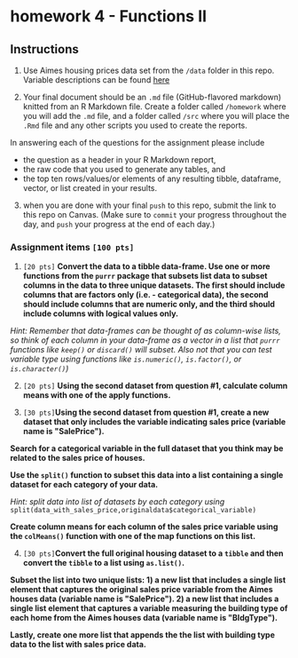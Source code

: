 # homework 4 - Functions II

## Instructions

1. Use  Aimes housing prices data set from the `/data` folder in this repo. Variable descriptions can be found [here](https://www.kaggle.com/c/house-prices-advanced-regression-techniques/data)

2. Your final document should be an `.md` file (GitHub-flavored markdown) knitted from an R Markdown file. Create a folder called `/homework` where you will add the `.md` file, and a folder called `/src` where you will  place the `.Rmd` file and any other scripts you used to create the reports.

  In answering each of the questions for the assignment please include
  - the question as a header in your R Markdown report,
  - the raw code that you used to generate any tables, and
  - the top ten rows/values/or elements of any resulting tibble, dataframe, vector, or list created in your results.

3. when you are done with your final `push` to this repo, submit the link to this repo on Canvas. (Make sure to `commit` your progress throughout the day, and `push` your progress at the end of each day.)


### Assignment items `[100 pts]`


1. `[20 pts]` __Convert the data to a tibble data-frame.  Use one or more functions from the `purrr` package that subsets list data to subset columns in the data to three unique datasets.  The first should include columns that are factors only (i.e. - categorical data), the second should include columns that are numeric only, and the third should include columns with logical values only.__

  _Hint: Remember that data-frames can be thought of as column-wise lists, so think of each column in your data-frame as a vector in a list that `purrr` functions like `keep()` or `discard()` will subset.  Also not that you can test variable type using functions like `is.numeric()`, `is.factor()`, or `is.character()`)_

2. `[20 pts]` __Using the second dataset from question #1, calculate column means with one of the apply functions.__

3. `[30 pts]`__Using the second dataset from question #1, create a new dataset that only includes the variable indicating sales price (variable name is "SalePrice").__

  __Search for a categorical variable in the full dataset that you think may be related to the sales price of houses.__

  __Use the `split()` function to subset this data into a list containing a single dataset for each category of your data.__

  _Hint: split data into list of datasets by each category using_
   `split(data_with_sales_price,originaldata$categorical_variable)`

  __Create column means for each column of the sales price variable using the `colMeans()` function with one of the map functions on this list.__  

4. `[30 pts]`__Convert the full original housing dataset to a `tibble` and then convert the `tibble` to a list using `as.list()`.__  

  __Subset the list into two unique lists: 1) a new list that includes a single list element that captures the original sales price variable from the Aimes houses data (variable name is "SalePrice").  2) a new list that includes a single list element that captures a variable measuring the building type of each home from the Aimes houses data (variable name is "BldgType").__

  __Lastly, create one more list that appends the the list with building type data to the list with sales price data.__
